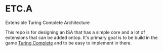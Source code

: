 # ETC.A
Extensible Turing Complete Architecture

This repo is for designing an ISA that has a simple core and a lot of extensions that can be added ontop.
It's primary goal is to be build in the game [Turing Complete](https://turingcomplete.game) and to be easy to implement in there.
